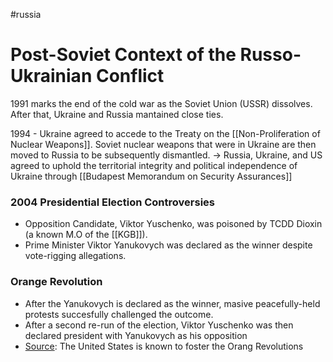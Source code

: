 #russia 
# Post-Soviet Context of the Russo-Ukrainian Conflict
1991 marks the end of the cold war as the Soviet Union (USSR) dissolves. After that, Ukraine and Russia mantained close ties.

1994 - Ukraine agreed to accede to the Treaty on the [[Non-Proliferation of Nuclear Weapons]]. Soviet nuclear weapons that were in Ukraine are then moved to Russia to be subsequently dismantled. -> Russia, Ukraine, and US agreed to uphold the territorial integrity and political independence of Ukraine through [[Budapest Memorandum on Security Assurances]]

### 2004 Presidential Election Controversies
- Opposition Candidate, Viktor Yuschenko, was poisoned by TCDD Dioxin (a known M.O of the [[KGB]]).
- Prime Minister Viktor Yanukovych was declared as the winner despite vote-rigging allegations.

### Orange Revolution
- After the Yanukovych is declared as the winner,  masive peacefully-held protests succesfully challenged the outcome. 
- After a second re-run of the election, Viktor Yuschenko was then declared president with Yanukovych as his opposition
- [Source](https://www.theguardian.com/world/2004/nov/26/ukraine.usa "Source"): The United States is known to foster the Orang Revolutions
